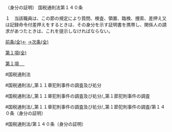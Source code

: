 （身分の証明）
国税通則法第１４０条

１　当該職員は、この節の規定により質問、検査、領置、臨検、捜索、差押え又は記録命令付差押えをするときは、その身分を示す証明書を携帯し、関係人の請求があつたときは、これを提示しなければならない。

[前条(全)←](国税通則法＿＿＿＿＿第１３９条_.md)    [→次条(全)](国税通則法＿＿＿＿＿第１４１条_.md)

[第１項(全)](国税通則法＿＿＿＿＿第１４０条第１項_.md)  

[第１項 　 ](国税通則法＿＿＿＿＿第１４０条第１項.md)  

#国税通則法

#国税通則法/_第１１章犯則事件の調査及び処分

#国税通則法/_第１１章犯則事件の調査及び処分/_第１節犯則事件の調査

#国税通則法/_第１１章犯則事件の調査及び処分/_第１節犯則事件の調査/第１４０条（身分の証明）

#国税通則法/第１４０条（身分の証明）


